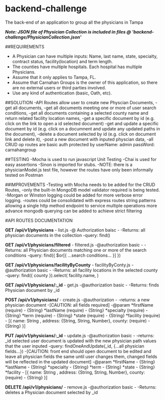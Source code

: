 # backend-challenge
The back-end of an application to group all the physicians in Tampa


***Note: JSON file of Physician Collection is included in files @ 'backend-challenge/PhysicianCollection.json'***


##REQUIREMENTS
* A Physician can have multiple inputs: Name, last name, state, specialty, contract status, facility(location) and term length. 
* The counties have multiple hospitals. Each hospital has multiple Physicians.
* Assume that it only applies to Tampa, FL.
* Assume that Carnahan Groups is the owner of this application, so there are no external users or third parties involved.
* Use any kind of authentication (basic, Oath, etc).


##SOLUTION
-API Routes allow user to create new Physcian Documents, 
-get all documents, 
-get all documents meeting one or more of user search conditions,
-get all documents containing a selected county name and return related facility location names,
-get a specific document by id (e.g. click on the link to open a id selected document)
-get and update a specific document by id (e.g. click on a documnent and update any updated paths in the document),
-delete a document selected by id (e.g. click on document link and delete it),
-post a new document with inputed physcian data,
-all CRUD op routes are basic auth protected by userName: admin passWord: carnahangroup


##TESTING
-Mocha is used to run javascript Unit Testing 
-Chai is used for easy assertions
-Sinon is imported for stubs.
-NOTE: there is a physicianModel.js test file, however the routes have only been informally tested on Postman

##IMPROVEMENTS
-Testing with Mocha needs to be added for the CRUD Routes,
-only the built-in MongoDB model validator required is being tested. 
-Morgan or Winston logging could be added for more verbose error logging.
-routes could be consolidated with express routes string patterns allowing a single http method endpoint to service multiple operations
more advance mongodb querying can be added to achieve strict filtering 



#API ROUTES DOCUMENTATION

**GET /api/v1/physicians** - list.js
-@ Authorization baisc -
-Returns: all physician documents in the collection
-query: find() 


**GET /api/v1/physicians/filtered** - filtered.js
-@authorization basic -
-Returns: all Physician documents matching one or more of the search conditions
-query: find({ $or[{ ...search conditions... }] })


**GET /api/v1/physicians/facilityByCounty** - facilityByConty.js
-@authorization basic -
-Returns: all facility locations in the selected county
-query: find({ county }).select( facility.name, )


**GET /api/v1/physicians/:_id** - get.js
-@authorization basic -
-Returns: finds Physician document by _id


**POST /api/v1/physicians/** - create.js
-@authorization  -
-returns: a new physician document
-[CAUTION: all fields required]
-@param 
    *firstName (require) - {String}
    *lastName (require) - {String}
    *specialty (require) - {String}
    *term (require) - {String}
    *state (require) - {String}
    *facility (require) - [{ name: String , address: {String, String, Number}, county: (require) - {String} }]


**PUT /api/v1/physicians/:_id** - update.js
-@authorization basic -
-returns: _id selected user document is updated with the new physician path values that the user inputed
-query: findOneAndUpdate(_id, {...all physician fields...}) 
-[CAUTION: front end should open document to be edited and leave all physician fields the same until user changes them, changed fields will be reflected in the updated document] 
-@param
    *firstName - {String}
    *lastName - {String}
    *specialty - {String}
    *term - {String}
    *state - {String}
    *facility - [{ name: String , address: {String, String, Number}, county: (require) - {String} }]


**DELETE /api/v1/physicians/** - remove.js
-@authorization basic -
-Returns: deletes a Physician document selected by _id
